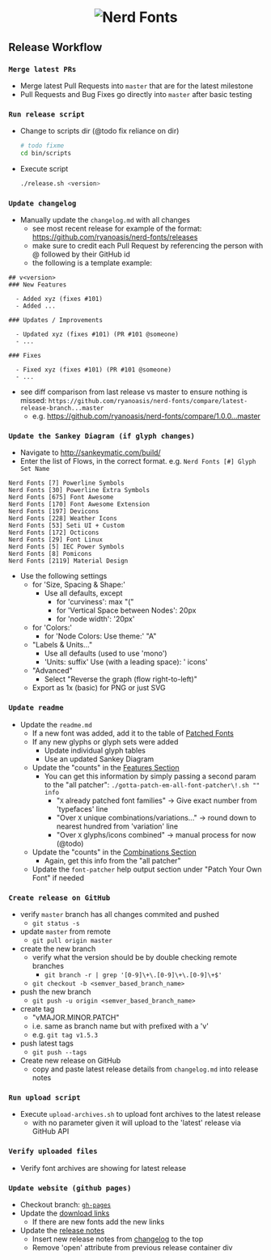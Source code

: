 <h1 align="center">
	<img src="https://raw.githubusercontent.com/ryanoasis/nerd-fonts/master/images/nerd-fonts-logo.png" alt="Nerd Fonts" />
</h1>

## Release Workflow

### `Merge latest PRs`
- Merge latest Pull Requests into `master` that are for the latest milestone
- Pull Requests and Bug Fixes go directly into `master` after basic testing

### `Run release script`
- Change to scripts dir (@todo fix reliance on dir)
  ```sh
  # todo fixme
  cd bin/scripts
  ```
- Execute script
  ```sh
  ./release.sh <version>
  ```

### `Update changelog`
- Manually update the `changelog.md` with all changes
  - see most recent release for example of the format: https://github.com/ryanoasis/nerd-fonts/releases
  - make sure to credit each Pull Request by referencing the person with @ followed by their GitHub id
  - the following is a template example:
```
## v<version>
### New Features

  - Added xyz (fixes #101)
  - Added ...

### Updates / Improvements

  - Updated xyz (fixes #101) (PR #101 @someone)
  - ...

### Fixes

  - Fixed xyz (fixes #101) (PR #101 @someone)
  - ...
```
- see diff comparison from last release vs master to ensure nothing is missed: `https://github.com/ryanoasis/nerd-fonts/compare/latest-release-branch...master`
  - e.g. https://github.com/ryanoasis/nerd-fonts/compare/1.0.0...master

### `Update the Sankey Diagram (if glyph changes)`

- Navigate to http://sankeymatic.com/build/
- Enter the list of Flows, in the correct format. e.g. `Nerd Fonts [#] Glyph Set Name`
```
Nerd Fonts [7] Powerline Symbols
Nerd Fonts [30] Powerline Extra Symbols
Nerd Fonts [675] Font Awesome
Nerd Fonts [170] Font Awesome Extension
Nerd Fonts [197] Devicons
Nerd Fonts [228] Weather Icons
Nerd Fonts [53] Seti UI + Custom
Nerd Fonts [172] Octicons
Nerd Fonts [29] Font Linux
Nerd Fonts [5] IEC Power Symbols
Nerd Fonts [8] Pomicons
Nerd Fonts [2119] Material Design
```
- Use the following settings
  - for 'Size, Spacing & Shape:'
    - Use all defaults, except
      - for 'curviness': max "("
      - for 'Vertical Space between Nodes': 20px
      - for 'node width': '20px'
  - for 'Colors:'
    - for 'Node Colors: Use theme:' "A"
  - "Labels & Units..."
    - Use all defaults (used to use 'mono')
    - 'Units: suffix' Use (with a leading space): ' icons'
  - "Advanced"
    - Select "Reverse the graph (flow right-to-left)"
  - Export as 1x (basic) for PNG or just SVG


### `Update readme`
- Update the `readme.md`
  - If a new font was added, add it to the table of [Patched Fonts][]
  - If any new glyphs or glyph sets were added
    - Update individual glyph tables
    - Use an updated Sankey Diagram
  * Update the "counts" in the [Features Section][]
    * You can get this information by simply passing a second param to the "all patcher": `./gotta-patch-em-all-font-patcher\!.sh "" info`
      * "`X` already patched font families" -> Give exact number from 'typefaces' line
      * "Over `X` unique combinations/variations..." -> round down to nearest hundred from 'variation' line
      * "Over `X` glyphs/icons combined" -> manual process for now (@todo)
  * Update the "counts" in the [Combinations Section][]
    * Again, get this info from the "all patcher"
  * Update the `font-patcher` help output section under "Patch Your Own Font" if needed

### `Create release on GitHub`
- verify `master` branch has all changes commited and pushed
  - `git status -s`
- update `master` from remote
  - `git pull origin master`
- create the new branch
  - verify what the version should be by double checking remote branches
    - `git branch -r | grep '[0-9]\+\.[0-9]\+\.[0-9]\+$'`
  - `git checkout -b <semver_based_branch_name>`
- push the new branch
  - `git push -u origin <semver_based_branch_name>`
- create tag
  - "vMAJOR.MINOR.PATCH"
  - i.e. same as branch name but with prefixed with a 'v'
  - e.g. `git tag v1.5.3`
- push latest tags
  - `git push --tags`
- Create new release on GitHub
  - copy and paste latest release details from `changelog.md` into release notes

### `Run upload script`
- Execute `upload-archives.sh` to upload font archives to the latest release
  - with no parameter given it will upload to the 'latest' release via GitHub API

### `Verify uploaded files`
- Verify font archives are showing for latest release

### `Update website (github pages)`
- Checkout branch: [`gh-pages`](https://github.com/ryanoasis/nerd-fonts/tree/gh-pages)
- Update the [download links](https://github.com/ryanoasis/nerd-fonts/blob/gh-pages/_posts/2017-01-03-downloads.md)
  - If there are new fonts add the new links
- Update the [release notes](https://github.com/ryanoasis/nerd-fonts/blob/gh-pages/_posts/2017-01-06-release.md)
  - Insert new release notes from [changelog](https://github.com/ryanoasis/nerd-fonts/blob/master/changelog.md) to the top
  - Remove 'open' attribute from previous release container div

<!-- links -->

[pulls]: https://github.com/ryanoasis/nerd-fonts/pulls
[Features Section]: https://github.com/ryanoasis/nerd-fonts/blob/master/readme.md#features
[Combinations Section]: https://github.com/ryanoasis/nerd-fonts/blob/master/readme.md#combinations
[Patched Fonts]: https://github.com/ryanoasis/nerd-fonts/blob/master/readme.md#patched-fonts